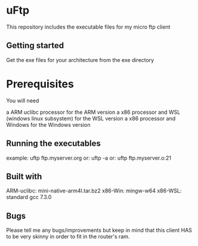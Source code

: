 # uFtp

This repository includes the executable files for my micro ftp client

## Getting started

Get the exe files for your architecture from the exe directory

# Prerequisites

You will need

a ARM uclibc processor for the ARM version
a x86 processor and WSL (windows linux subsystem) for the WSL version
a x86 processor and Windows for the Windows version

## Running the executables

example: uftp ftp.myserver.org
     or: uftp -a
     or: uftp ftp.myserver.o:21

## Built with

ARM-uclibc: mini-native-arm4l.tar.bz2
x86-Win: mingw-w64
x86-WSL: standard gcc 7.3.0

## Bugs

Please tell me any bugs/improvements
but keep in mind that this client HAS to be very skinny
in order to fit in the router's ram.

